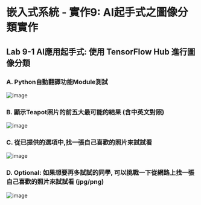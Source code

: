 # 嵌入式系統 - 實作9: AI起手式之圖像分類實作

## Lab 9-1 AI應用起手式: 使用 TensorFlow Hub 進行圖像分類
### A. Python自動翻譯功能Module測試
![image](https://user-images.githubusercontent.com/89717270/143727960-d9e69e00-e72c-4296-9c2f-b26441672ca8.png)

### B. 顯示Teapot照片的前五大最可能的結果 (含中英文對照)
![image](https://user-images.githubusercontent.com/89717270/143727852-7da1f5d5-dfea-435a-a619-ba6fc7b1792b.png)

### C. 從已提供的選項中,找一張自己喜歡的照片來試試看
![image](https://user-images.githubusercontent.com/89717270/143729116-1e789b33-a6be-4027-88d7-ec32178bffcf.png)
### D.  Optional: 如果想要再多試試的同學, 可以挑戰一下從網路上找一張自己喜歡的照片來試試看 (jpg/png)
![image](https://user-images.githubusercontent.com/89717270/143728800-cec060fd-2e49-4ac6-b585-81bb3e0249d3.png)
